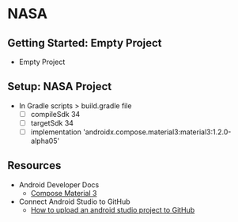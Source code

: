 # NASA

## Getting Started: Empty Project
- Empty Project

## Setup: NASA Project
- In Gradle scripts > build.gradle file
  - [ ] compileSdk 34
  - [ ] targetSdk 34
  - [ ] implementation 'androidx.compose.material3:material3:1.2.0-alpha05'

## Resources
- Android Developer Docs
  - [Compose Material 3](https://developer.android.com/jetpack/androidx/releases/compose-material3)
- Connect Android Studio to GitHub
  - [How to upload an android studio project to GitHub](https://www.youtube.com/watch?v=GhfJTOu3_SE)
